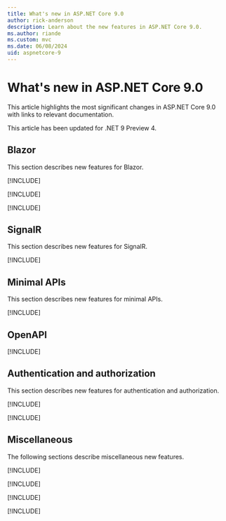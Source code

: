 ```yaml
---
title: What's new in ASP.NET Core 9.0
author: rick-anderson
description: Learn about the new features in ASP.NET Core 9.0.
ms.author: riande
ms.custom: mvc
ms.date: 06/08/2024
uid: aspnetcore-9
---
```

# What's new in ASP.NET Core 9.0

This article highlights the most significant changes in ASP.NET Core 9.0 with links to relevant documentation.

This article has been updated for .NET 9 Preview 4.

<!-- New content should be added to ~/aspnetcore-9/includes/newFeatureName.md files. This will help prevent merge conflicts in this file. -->

## Blazor

This section describes new features for Blazor.

[!INCLUDE[](~/release-notes/aspnetcore-9/includes/blazor-reconnection.md)]

[!INCLUDE[](~/release-notes/aspnetcore-9/includes/blazor-maui-web-template.md)]

[!INCLUDE[](~/release-notes/aspnetcore-9/includes/blazor-simplified-auth-state.md)]

## SignalR

This section describes new features for SignalR.

[!INCLUDE[](~/release-notes/aspnetcore-9/includes/signalr.md)]

## Minimal APIs

This section describes new features for minimal APIs.

[!INCLUDE[](~/release-notes/aspnetcore-9/includes/status500.md)]

## OpenAPI

[!INCLUDE[](~/release-notes/aspnetcore-9/includes/openApi.md)]

## Authentication and authorization

This section describes new features for authentication and authorization.

[!INCLUDE[](~/release-notes/aspnetcore-9/includes/oidccustomparms.md)]

[!INCLUDE[](~/release-notes/aspnetcore-9/includes/httpsysextendedauth.md)]

## Miscellaneous

The following sections describe miscellaneous new features.

[!INCLUDE[](~/release-notes/aspnetcore-9/includes/hybrid-cache.md)]

[!INCLUDE[](~/release-notes/aspnetcore-9/includes/endpoint-metadata.md)]

[!INCLUDE[](~/release-notes/aspnetcore-9/includes/debugger.md)]

[!INCLUDE[](~/release-notes/aspnetcore-9/includes/fix-for-503s.md)]
